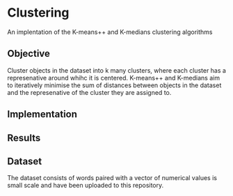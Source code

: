 # Clustering
An implentation of the K-means++ and K-medians clustering algorithms

## Objective
Cluster objects in the dataset into k many clusters, where each cluster has a represenative around whihc it is centered. K-means++ and K-medians aim to iteratively
minimise the sum of distances between objects in the dataset and the represenative of the cluster they are assigned to.

## Implementation

## Results


## Dataset
The dataset consists of words paired with a vector of numerical values is small scale and have been uploaded to this repository.
